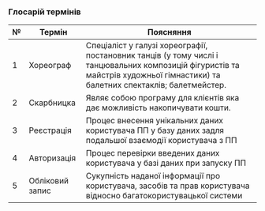 ### Глосарій термінів

| № |      Термін      |   Поясняння         |
|---|------------------|---------------------|
| 1 |    Хореограф     |  Спеціаліст у галузі хореографії, постановник танців (у тому числі і танцювальних композицій фігуристів та майстрів художньої гімнастики) та балетних спектаклів; балетмейстер. | 
| 2 |    Скарбницка    | Являє собою програму для клієнтів  яка дає можливість накопичувати кошти. |
| 3 |    Реєстрація    | Процес внесення унікальних даних користувача ПП у базу даних задля подальшої взаємодії користувача з ПП|
| 4 |    Авторизація   | Процес перевірки введених даних користувача у базі даних при запуску ПП|
| 5 |  Обліковий запис | Сукупність наданої інформації про користувача, засобів та прав користувача відносно багатокористувацької системи |
